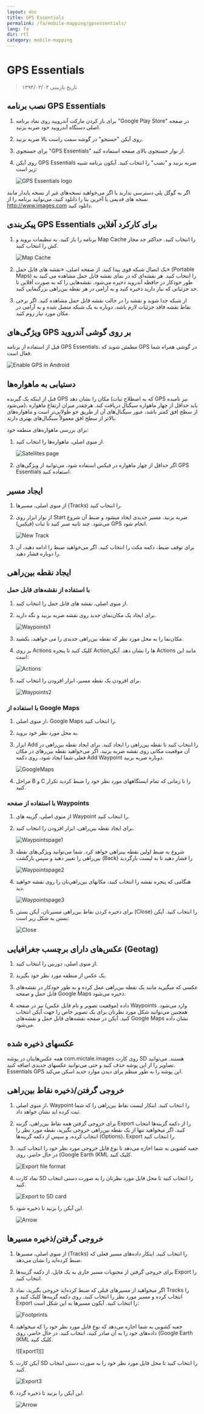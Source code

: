 ```yaml
---
layout: doc
title: GPS Essentials
permalink: /fa/mobile-mapping/gpsessentials/
lang: fa
dir: rtl
category: mobile-mapping
--- 
```




GPS Essentials
===================

> تاریخ بازبینی ۱۳۹۴/۰۳/۰۳  

نصب برنامه GPS Essentials
-------------

1. برای باز کردن مارکت آندرویید روی نماد برنامه "Google Play Store" در صفحه اصلی دستگاه آندرویید خود ضربه بزنید.
2. روی آیکن "جستجو" در گوشه سمت راست بالا ضربه بزنید.
3. برای جستجوی "GPS Essentials" از نوار جستجوی بالای صفحه استفاده کنید.
4. روی آیکن GPS Essentials ضربه بزنید و "نصب" را انتخاب کنید. آیکون برنامه شبیه زیر است:

   ![GPS Essentials logo][]

اگر به گوگل پلی دسترسی ندارید یا اگر می‌خواهید نسخه‌های غیر از نسخه پایدار
مانند نسخه های قدیمی یا آخرین بتا را دانلود کنید، می‌توانید برنامه را از http://www.images.com دانلود کنید.

پیکربندی GPS Essentials برای کارکرد آفلاین
-------------

1. برنامه را باز کنید. به تنظیمات بروید و Map Cache را انتخاب کنید. حداکثر حد مجاز کش را انتخاب کنید.

   ![Map Cache][]

2. یک اتصال شبکه قوی پیدا کنید. از صفحه اصلی، «نقشه های قابل حمل» (Portable Maps) را انتخاب کنید. هر نقشه‌ای که در نمای نقشه قابل حمل مشاهده می کنید
به طور خودکار در حافظه آندروید ذخیره می‌شود. نقشه‌هایی را که به صورت آفلاین تا حد جزئیاتی که نیاز دارید ذخیره کنید
و به آرامی در هر نقطه بین‌راهی بزرگنمایی کنید.

3. از شبکه جدا شوید و نقشه را در حالت نقشه قابل حمل مشاهده کنید. اگر برخی نقاط نقشه فاقد جزئیات لازم باشد، دوباره به یک
شبکه متصل شده و به آرامی در مکان مورد نیاز زوم کنید.

ویژگی‌های GPS بر روی گوشی آندروید
-------------

قبل از استفاده از برنامه GPS Essentials، مطمئن شوید که GPS در گوشی همراه شما فعال است.

![Enable GPS in Android][]

دستیابی به ماهواره‌ها
-------------

قبل از اینکه یک گیرنده GPS مکان را نشان دهد (که به اصطلاح ثبات GPS نیز نامیده می‌شود)، باید حداقل از چهار ماهواره سیگنال دریافت کند.
هرچقدر میزان ارتفاع ماهواره از سطح افق کمتر باشد، عبور سیگنال‌های آن از طریق جو طولانی‌تر است و 
ماهواره‌های بالاتز از سطح افق معمولاْ سیگنال‌های بهتری دارند. 

برای بررسی ماهواره‌های منطقه خود:

1. از منوی اصلی، ماهواره‌ها را انتخاب کنید.

   ![Satellites page][]

2. اگر حداقل از چهار ماهواره در فیکس استفاده شود، می‌توانید از ویژگی‌های GPS Essentials استفاده کنید.

ایجاد مسیر
-------------

1. از منوی اصلی، مسیرها (Tracks) را انتخاب کنید.

2. از نوار ابزار روی Start ضربه بزنید. مسیر جدیدی ایجاد میشود و ضبط آن شروع می‌شود. چند ثانیه صبر کنید تا ثبات (فیکس) GPS 
انجام شود.

   ![New Track][]

3. برای توقف ضبط، دکمه مکث را انتخاب کنید. اگر می‌خواهید ضبط را ادامه دهید، آن را دوباره فشار دهید.

ایجاد نقطه بین‌راهی
-------------

### با استفاده از نقشه‌های قابل حمل

1. از منوی اصلی، نقشه های قابل حمل را انتخاب کنید.

2. برای ایجاد یک مکان‌نمای جدید روی نقشه ضربه بزنید و نگه دارید.

   ![Waypoints1][]

3. مکان‌نما را به محل مورد نظر که نقطه بین‌راهی جدیدی را می خواهید، بکشید.

4. بر روی Actions کلیک کنید تا پنجره Actionها را نشان دهد. آیکن Actions مانند این است:
	
   ![Actions][]
	
5. برای افزودن یک نقطه مسیر، ابزار افزودن را انتخاب کنید.
	
   ![Waypoints2][]
	
### با استفاده از Google Maps

1. از منوی اصلی، Google Maps را انتخاب کنید.

2. به محل مورد نظر خود بروید.

3. ابزار Add را انتخاب کنید تا نقطه بین‌راهی را ایجاد کنید. برای ایجاد نقطه بین‌راهی در آن موقعیت مکانی روی نقشه ضربه بزنید. 
   اگر می‌خواهید نقطه بین‌رهای در مکان فعلی شما ایجاد شود، روی 
   دکمه Add Waypoint دوباره ضربه بزنید.

   ![GoogleMaps][]

4. مراحل B و C را تا زمانی که تمام ایستگاههای مورد نظر خود را ضبط کردید تکرار کنید.

### با استفاده از صفحه Waypoints

1. از منوی اصلی، گزینه های Waypoint را انتخاب کنید.

2. برای ایجاد نقطه بین‌راهی، ابزار افزودن را انتخاب کنید.

   ![Waypointspage1][]

3. شروع به ضبط اولین نقطه بینراهی خواهد کرد. شما می‌توانید ویژگی‌های نقطه بین‌راهی را تغییر دهید
   و سپس بازگشت (Back) را فشار دهید تا به لیست بازگردید
	
   ![Waypointspage2][]

4. هنگامی که پنجره نقشه را انتخاب کنید، مکانهای بین‌راهی‌تان را روی نقشه خواهید دید.
	
   ![Waypointspage3][]

5. برای ذخیره کردن نقاط بین‌راهی مسیرتان، آیکن بستن (Close) را انتخاب کنید. آیکن بستن به شکل زیر است:
	
   ![Close][]


	
عکس‌های دارای برچسب جغرافیایی (Geotag)
-------------

1. از منوی اصلی، دوربین را انتخاب کنید.

2. یک عکس از منطقه مورد نظر خود بگیرید.

3. عکسی که میگیرید مانند یک نقطه بین‌راهی عمل کرده و به طور خودکار در نقشه‌های قابل حمل 
و صفحه Google Maps ذخیره می‌شود.

4. داده (موقعیت تصویر و نام فایل عکس) نیز در صفحه Waypoints وارد می‌شود.
همچنین می‌توانید شکل مورد نظرتان برای یک تصویر خاص را جهت آیکن انتخاب کنید. آیکن در 
صفحه نقشه‌های قابل حمل و نقشه‌های Google Maps نشان داده می‌شود.

عکسهای ذخیره شده
-------------

همه عکس‌هایتان در پوشه com.mictale.images روی کارت SD هستند. می‌توانید
تصاویر را از این پوشه حذف کنید و حتی می‌توانید عکسهای جدیدی اضافه کنید. Essentials GPS این پوشه را 
به طور منظم برای دیدن موارد جدید اسکن می‌کند.

خروجی گرفتن/ذخیره نقاط بین‌راهی
-------------

1. از منوی اصلی، Waypoint را انتخاب کنید. اینکار لیست نقاط بین‌راهی را که شما ثبت کرده اید نشان خواهد داد.

2. برای خروجی گرفتن همه نقاط بین‌راهی، گزینه Export را از دکمه گزینه‌ها انتخاب کنید. اگر میخواهید
تنها از یک نقطه بین‌راهی خروجی بگیرید، نقطه مورد نظر را انتخاب کرده، و سپس از دکمه گزینه‌ها (Options)،  Export را انتخاب کنید.

3. جعبه کشویی به شما اجازه می‌دهد تا نوع فایل خروجی مورد نظر خود را انتخاب کنید.
در حال حاضر، روی (Google Earth (KML کلیک کنید.

   ![Export file format][]

4. نماد کارت SD را انتخاب کنید تا محل فایل مورد نظرتان را به صورت دستی انتخاب کنید.

   ![Export to SD card][]

5. این آیکن را بزنید تا ذخیره شود.

   ![Arrow][]

خروجی گرفتن/ذخیره مسیرها
-------------

1. از منوی اصلی، مسیرها (Tracks) را انتخاب کنید. اینکار داده‌های مسیر فعلی که ضبط کرده‌اید را نشان می‌دهد.

2. برای خروجی گرفتن از محتویات مسیر جاری به یک فایل، از دکمه گزینه‌ها Export را انتخاب کنید.

3. اگر میخواهید از مسیرهای قبلی که ضبط کرده‌اید خروجی بگیرید، نماد Tracks را انتخاب کرده و مسیر مورد نظر را انتخاب کنید.
   روی دکمه گزینه‌ها کلیک کنید و Export را انتخاب کنید. آیکون مسیرها به این شکل است:

   ![Footprints][]


4. جعبه کشویی به شما اجازه می‌دهد که نوع فایل مورد نظر خود را که میخواهید داده‌های خود را به آن صادر کنید، انتخاب کنید.
   در حال حاضر، روی (Google Earth (KML کلیک کنید.

   ![Export1][]

5. آیکن کارت SD را انتخاب کنید تا محل فایل مورد نظر خود را به صورت دستی انتخاب کنید.

   ![Export3][]

6. این آیکن را بزنید تا ذخیره گردد.

   ![Arrow][]

[GPS Essentials logo]:  /images/mobile-mapping/gpsessentials-Logo.png
[Map Cache]:  /images/mobile-mapping/gpsessentials-mapcache.png
[Enable GPS in Android]:  /images/mobile-mapping/gpsessentials-GPSenable.png
[Satellites page]:  /images/mobile-mapping/gpsessentials-satellites.png
[New Track]:  /images/mobile-mapping/gpsessentials-newtrackstart.png
[Waypoints1]:  /images/mobile-mapping/gpsessentials-cursor.png
[Actions]:  /images/mobile-mapping/gpsessentials-actionsbutton.png
[Waypoints2]:  /images/mobile-mapping/gpsessentials-addwaypoint.png
[GoogleMaps]:  /images/mobile-mapping/gpsessentials-addwaypointgooglemaps.png
[Waypointspage1]:  /images/mobile-mapping/gpsessentials-add.png
[Waypointspage2]:  /images/mobile-mapping/gpsessentials-wp.png
[Waypointspage3]:  /images/mobile-mapping/gpsessentials-map.png
[Close]:  /images/mobile-mapping/gpsessentials-save.png
[Export file format]:  /images/mobile-mapping/gpsessentials-export.png
[Export to SD card]:  /images/mobile-mapping/gpsessentials-exportwaypoints.png
[Arrow]:  /images/mobile-mapping/gpsessentials-savebutton.png
[Footprints]:  /images/mobile-mapping/gpsessentials-tracksicon.png
[Export3]:  /images/mobile-mapping/gpsessentials-sdcardsave.png